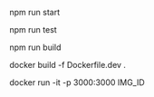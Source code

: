 
npm run start

npm run test

npm run build

docker build -f Dockerfile.dev .

docker run -it -p 3000:3000 IMG_ID